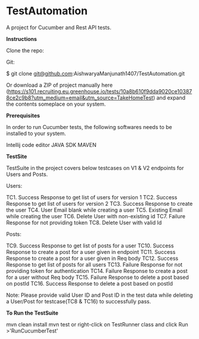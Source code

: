 # TestAutomation
  A project for Cucumber and Rest API tests.

**Instructions**

Clone the repo:

Git:

$ git clone git@github.com:AishwaryaManjunath1407/TestAutomation.git

Or download a ZIP of project manually here (https://s101.recruiting.eu.greenhouse.io/tests/10a8b610f9dda9020ce103878ce2c9b8?utm_medium=email&utm_source=TakeHomeTest)
and expand the contents someplace on your system.

**Prerequisites**

In order to run Cucumber tests, the following softwares needs to be installed to your system.

Intellij code editor
JAVA SDK
MAVEN

**TestSite**

TestSuite in the project covers below testcases on V1 & V2 endpoints for Users and Posts.

Users:

  TC1. Success Response to get list of users for version 1
  TC2. Success Response to get list of users for version 2
  TC3. Success Response to create the user 
  TC4. User Email blank while creating a user
  TC5. Existing Email while creating the user
  TC6. Delete User with non-existing id
  TC7. Failure Response for not providing token
  TC8. Delete User with valid Id 
  
Posts:

  TC9. Success Response to get list of posts for a user
  TC10. Success Response to create a post for a user given in endpoint
  TC11. Success Response to create a post for a user given in Req body
  TC12. Success Response to get list of posts for all users 
  TC13. Failure Response for not providing token for authentication
  TC14. Failure Response to create a post for a user without Req body
  TC15. Failure Response to delete a post based on postId
  TC16. Success Response to delete a post based on postId
  
  
  
  Note: Please provide valid User ID and Post ID in the test data while deleting a User/Post for testcase(TC8 & TC16) to successfully pass.
  
**To Run the TestSuite**

mvn clean install 
mvn test
or right-click on TestRunner class and click Run >'RunCucumberTest'



